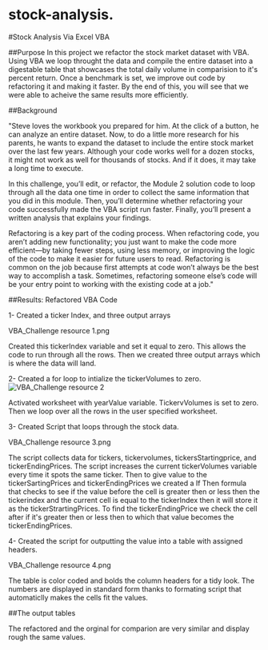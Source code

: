 # stock-analysis.

#Stock Analysis Via Excel VBA

##Purpose
In this project we refactor the stock market dataset with VBA. Using VBA we loop throught the data and compile the entire dataset into a digestable table that showcases the total daily volume in comparision to it's percent return. Once a benchmark is set, we improve out code by refactoring it and making it faster. By the end of this, you will see that we were able to acheive the same results more efficiently. 

##Background

 "Steve loves the workbook you prepared for him. At the click of a button, he can analyze an entire dataset. Now, to do a little more research for his parents, he wants to expand the dataset to include the entire stock market over the last few years. Although your code works well for a dozen stocks, it might not work as well for thousands of stocks. And if it does, it may take a long time to execute.

In this challenge, you’ll edit, or refactor, the Module 2 solution code to loop through all the data one time in order to collect the same information that you did in this module. Then, you’ll determine whether refactoring your code successfully made the VBA script run faster. Finally, you’ll present a written analysis that explains your findings.

Refactoring is a key part of the coding process. When refactoring code, you aren’t adding new functionality; you just want to make the code more efficient—by taking fewer steps, using less memory, or improving the logic of the code to make it easier for future users to read. Refactoring is common on the job because first attempts at code won’t always be the best way to accomplish a task. Sometimes, refactoring someone else’s code will be your entry point to working with the existing code at a job."

##Results: Refactored VBA Code

1- Created a ticker Index, and three output arrays

VBA_Challenge resource 1.png

Created this tickerIndex variable and set it equal to zero. This allows the code to run through all the rows. Then we created three output arrays which is where the data will land.

2- Created a for loop to intialize the tickerVolumes to zero.
![VBA_Challenge resource 2](https://https://github.com/Hamza97anh/stock-analysis./blob/main/VBA_Challenge%20resource%201.png)


Activated worksheet with yearValue variable. TickervVolumes is set to zero. Then we loop over all the rows in the user specified worksheet.

3- Created Script that loops through the stock data.

VBA_Challenge resource 3.png 

The script collects data for tickers, tickervolumes, tickersStartingprice, and tickerEndingPrices. The script increases the current tickerVolumes variable every time it spots the same ticker. Then to give value to the tickerSartingPrices and tickerEndingPrices we created a If Then formula that checks to see if the value before the cell is greater then or less then the tickerindex and the current cell is equal to the tickerIndex then it will store it as the tickerStrartingPrices. To find the tickerEndingPrice we check the cell after if it's greater then or less then to which that value becomes the tickerEndingPrices.

4- Created the script for outputting the value into a table with assigned headers.

VBA_Challenge resource 4.png 

The table is color coded and bolds the column headers for a tidy look. The numbers are displayed in standard form thanks to formating script that automaticlly makes the cells fit the values. 

##The output tables 

 The refactored and the orginal for comparion are very similar and display rough the same values. 

